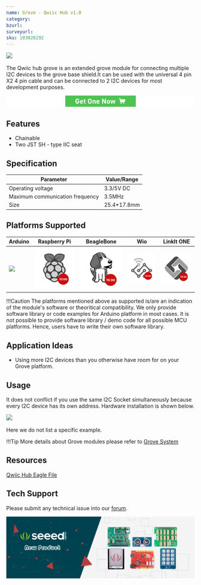```yaml
---
name: Grove - Qwiic Hub v1.0
category:
bzurl:
surveyurl:
sku: 103020292
---
```


![](https://raw.githubusercontent.com/SeeedDocument/.../master/img/I2C_hub.jpg)

The Qwiic hub grove is an extended grove module for connecting multiple I2C devices to the grove base shield.It can be used with the universal 4 pin X2 4 pin cable and can be connected to 2 I2C devices for most development purposes.


[![](https://raw.githubusercontent.com/SeeedDocument/common/master/Get_One_Now_Banner.png)](http://www.seeedstudio.com/...)

## Features
- Chainable
- Two JST SH - type IIC seat



## Specification

| Parameter             | Value/Range  |
|-----------------------|--------------|
| Operating voltage     | 3.3/5V DC       |
| Maximum communication frequency|  3.5MHz |
| Size                  | 25.4*17.8mm   |

Platforms Supported
-------------------

| Arduino                                                                                             | Raspberry Pi                                                                                             | BeagleBone                                                                                      | Wio                                                                                               | LinkIt ONE                                                                                         |
|-----------------------------------------------------------------------------------------------------|----------------------------------------------------------------------------------------------------------|-------------------------------------------------------------------------------------------------|---------------------------------------------------------------------------------------------------|----------------------------------------------------------------------------------------------------|
| ![](https://raw.githubusercontent.com/SeeedDocument/wiki_english/master/docs/images/arduino_logo.jpg) | ![](https://raw.githubusercontent.com/SeeedDocument/wiki_english/master/docs/images/raspberry_pi_logo_n.jpg) | ![](https://raw.githubusercontent.com/SeeedDocument/wiki_english/master/docs/images/bbg_logo_n.jpg) | ![](https://raw.githubusercontent.com/SeeedDocument/wiki_english/master/docs/images/wio_logo_n.jpg) | ![](https://raw.githubusercontent.com/SeeedDocument/wiki_english/master/docs/images/linkit_logo_n.jpg) |

!!!Caution
    The platforms mentioned above as supported is/are an indication of the module's software or theoritical compatibility. We only provide software library or code examples for Arduino platform in most cases. It is not possible to provide software library / demo code for all possible MCU platforms. Hence, users have to write their own software library.


## Application Ideas

- Using more I2C devices than you otherwise have room for on your Grove platform.

## Usage

It does not conflict if you use the same I2C Socket simultaneously because every I2C device has its own address. Hardware installation is shown below.

![](https://raw.githubusercontent.com/SeeedDocument/....jpg)

Here we do not list a specific example.

!!!Tip
    More details about Grove modules please refer to [Grove System](http://wiki.seeedstudio.com/Grove_System/)

Resources
---------

[Qwiic Hub Eagle File](https://raw.githubusercontent.com/SeeedDocument/....zip)

<!-- This Markdown file was created from http://www.seeedstudio.com/wiki/Grove_-_I2C_Hub -->

## Tech Support
Please submit any technical issue into our [forum](http://forum.seeedstudio.com/). <br /><p style="text-align:center"><a href="https://www.seeedstudio.com/act-4.html?utm_source=wiki&utm_medium=wikibanner&utm_campaign=newproducts" target="_blank"><img src="https://github.com/SeeedDocument/Wiki_Banner/raw/master/new_product.jpg" /></a></p>

